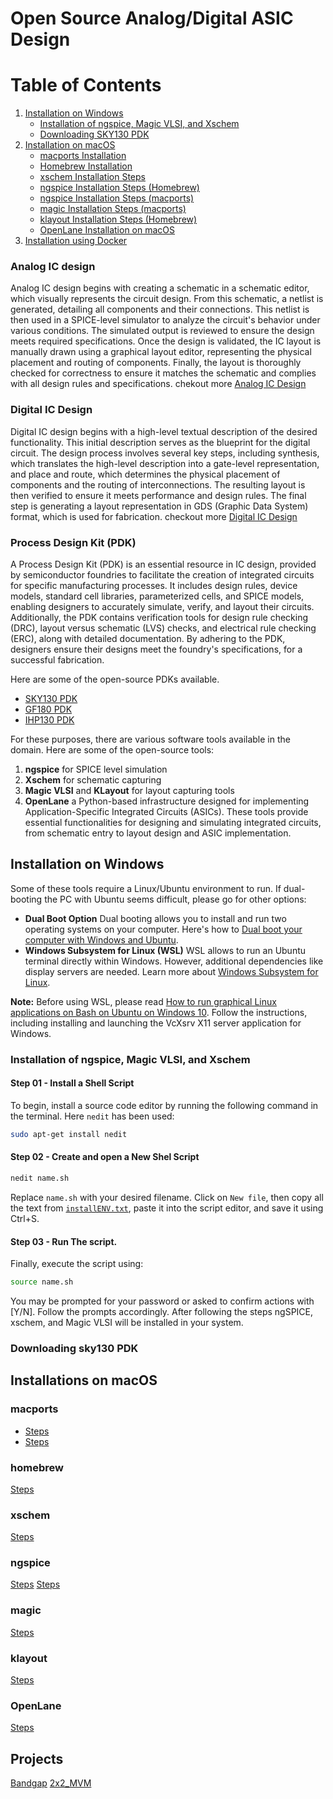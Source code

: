 # Open Source Analog/Digital ASIC Design

# Table of Contents

1. [Installation on Windows](#installation-on-windows)
   - [Installation of ngspice, Magic VLSI, and Xschem](#installation-of-ngspice-magic-vlsi-and-xschem)
   - [Downloading SKY130 PDK](#downloading-sky130-pdk)
2. [Installation on macOS](#installation-on-macos)
   - [macports Installation](#macports-installation)
   - [Homebrew Installation](#homebrew-installation)
   - [xschem Installation Steps](#xschem-installation-steps)
   - [ngspice Installation Steps (Homebrew)](#ngspice-installation-steps-homebrew)
   - [ngspice Installation Steps (macports)](#ngspice-installation-steps-macports)
   - [magic Installation Steps (macports)](#magic-installation-steps-macports)
   - [klayout Installation Steps (Homebrew)](#klayout-installation-steps-homebrew)
   - [OpenLane Installation on macOS](#openlane-installation-on-macos)
2. [Installation using Docker](#installation-using-docker)

### Analog IC design
Analog IC design begins with creating a schematic in a schematic editor, which visually represents the circuit design. From this schematic, a netlist is generated, detailing all components and their connections. This netlist is then used in a SPICE-level simulator to analyze the circuit's behavior under various conditions. The simulated output is reviewed to ensure the design meets required specifications. Once the design is validated, the IC layout is manually drawn using a graphical layout editor, representing the physical placement and routing of components. Finally, the layout is thoroughly checked for correctness to ensure it matches the schematic and complies with all design rules and specifications. chekout more [Analog IC Design](https://sscs-ose.github.io/analog/)

### Digital IC Design
Digital IC design begins with a high-level textual description of the desired functionality. This initial description serves as the blueprint for the digital circuit. The design process involves several key steps, including synthesis, which translates the high-level description into a gate-level representation, and place and route, which determines the physical placement of components and the routing of interconnections. The resulting layout is then verified to ensure it meets performance and design rules. The final step is generating a layout representation in GDS (Graphic Data System) format, which is used for fabrication. checkout more [Digital IC Design](https://sscs-ose.github.io/digital/)

### Process Design Kit (PDK)

A Process Design Kit (PDK) is an essential resource in IC design, provided by semiconductor foundries to facilitate the creation of integrated circuits for specific manufacturing processes. It includes design rules, device models, standard cell libraries, parameterized cells, and SPICE models, enabling designers to accurately simulate, verify, and layout their circuits. Additionally, the PDK contains verification tools for design rule checking (DRC), layout versus schematic (LVS) checks, and electrical rule checking (ERC), along with detailed documentation. By adhering to the PDK, designers ensure their designs meet the foundry's specifications, for a successful fabrication.

Here are some of the open-source PDKs available.
- [SKY130 PDK](https://skywater-pdk.readthedocs.io/en/main/index.html)
- [GF180 PDK](https://gf180mcu-pdk.readthedocs.io/en/latest/)
- [IHP130 PDK](https://www.ihp-microelectronics.com/services/research-and-prototyping-service/fast-design-enablement/open-source-pdk)

For these purposes, there are various software tools available in the domain. Here are some of the open-source tools:

1. **ngspice** for SPICE level simulation
2. **Xschem** for schematic capturing
3. **Magic VLSI** and **KLayout** for layout capturing tools
4. **OpenLane** a Python-based infrastructure designed for implementing Application-Specific Integrated Circuits (ASICs).
These tools provide essential functionalities for designing and simulating integrated circuits, from schematic entry to layout design and ASIC implementation.

## Installation on Windows

Some of these tools require a Linux/Ubuntu environment to run. If dual-booting the PC with Ubuntu seems difficult, please go for other options:

- **Dual Boot Option**
  Dual booting allows you to install and run two operating systems on your computer. Here's how to [Dual boot your computer with Windows and Ubuntu](https://youtu.be/mXyN1aJYefc?si=OeE_aCqSnpSmTspe&t=43).
- **Windows Subsystem for Linux (WSL)**
  WSL allows to run an Ubuntu terminal directly within Windows. However, additional dependencies like display servers are needed. Learn more about [Windows Subsystem for Linux](https://ubuntu.com/desktop/wsl).

**Note:** Before using WSL, please read [How to run graphical Linux applications on Bash on Ubuntu on Windows 10](https://seanthegeek.net/234/graphical-linux-applications-bash-ubuntu-windows/). Follow the instructions, including installing and launching the VcXsrv X11 server application for Windows.

### Installation of ngspice, Magic VLSI, and Xschem

#### Step 01 - Install a Shell Script
To begin, install a source code editor by running the following command in the terminal. Here ```nedit``` has been used:
```sh
sudo apt-get install nedit
```

#### Step 02 - Create and open a New Shel Script
```sh 
nedit name.sh
```
Replace ```name.sh``` with your desired filename. Click on ```New file```, then copy all the text from [```installENV.txt```](installENV.txt), paste it into the script editor, and save it using Ctrl+S.

#### Step 03 - Run The script.
Finally, execute the script using:
```sh 
source name.sh
```
You may be prompted for your password or asked to confirm actions with [Y/N]. Follow the prompts accordingly.
After following the steps ngSPICE, xschem, and Magic VLSI will be installed in your system.

### Downloading sky130 PDK

## Installations on macOS

### macports
- [Steps](https://guide.macports.org/chunked/installing.html#installing.xcode)
- [Steps](https://guide.macports.org/chunked/installing.macports.html)

### homebrew
[Steps](https://mac.install.guide/homebrew/3)

### xschem
[Steps](https://web02.gonzaga.edu/faculty/talarico/vlsi/CADToolsOnMac.html)
### ngspice
[Steps](https://formulae.brew.sh/formula/ngspice)
[Steps](https://ports.macports.org/port/ngspice/)
### magic
[Steps](https://ports.macports.org/port/magic/)
### klayout
[Steps](https://formulae.brew.sh/formula/ngspice)

### OpenLane
[Steps](https://openlane.readthedocs.io/en/latest/getting_started/installation/installation_macos.html#)

## Projects

[Bandgap](https://skywater-pdk.readthedocs.io/en/main/contents/libraries/sky130_fd_io/docs/user_guide.html)
[2x2_MVM]()
